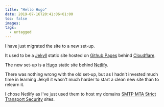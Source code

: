 ```yaml
---
title: "Hello Hugo"
date: 2019-07-16T20:41:06+01:00
toc: false
images:
tags: 
  - untagged
---
```

I have just migrated the site to a new set-up.

It used to be a [Jekyll](https://jekyllrb.com) static site hosted on [Github Pages](https://pages.github.com) behind [Cloudflare](https://www.cloudflare.com).

The new set-up is a [Hugo](https://gohugo.io) static site behind [Netlify](https://www.netlify.com).

There was nothing wrong with the old set-up, but as I hadn't invested much time in learning Jekyll it wasn't much harder to start a clean new site than to relearn it.

I chose Netlify as I've just used them to host my domains [SMTP MTA Strict Transport Security](https://tools.ietf.org/html/rfc8461) sites.
